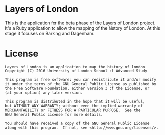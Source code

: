 # Layers of London
This is the application for the beta phase of the Layers of London project. It's a Ruby application to allow the mapping of the history of London. At this stage it focuses on Barking and Dagenham.

# License
    Layers of London is an application to map the history of london
    Copyright (C) 2016 University of London School of Advanced Study

    This program is free software: you can redistribute it and/or modify
    it under the terms of the GNU General Public License as published by
    the Free Software Foundation, either version 3 of the License, or
    (at your option) any later version.

    This program is distributed in the hope that it will be useful,
    but WITHOUT ANY WARRANTY; without even the implied warranty of
    MERCHANTABILITY or FITNESS FOR A PARTICULAR PURPOSE.  See the
    GNU General Public License for more details.

    You should have received a copy of the GNU General Public License
    along with this program.  If not, see <http://www.gnu.org/licenses/>.

